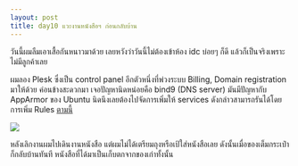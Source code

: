 ```yaml
---
layout: post
title: day10 แวะงานหนังสือฯ ก่อนกลับบ้าน
---
```

วันนี้ผมลืมเอาเสื้อกันหนาวมาด้วย เลยหวังว่าวันนี้ไม่ต้องเข้าห้อง idc บ่อยๆ ก็ดี แล้วก็เป็นจริงเพราะไม่มีลูกค้าเลย

ผมลอง Plesk ซึ่งเป็น control panel อีกตัวหนึ่งที่พ่วงระบบ Billing, Domain registration มาให้ด้วย ค่อนข้างสะดวกมา เจอปัญหานิดหน่อยคือ bind9 (DNS server) มันมีปัญหากับ AppArmor ของ Ubuntu นิดนึงเลยต้องไปจัดการเพิ่มให้ services ดังกล่าวสามารถรันได้โดยการเพิ่ม Rules [ตามนี้](http://www.failover.co/blog/plesk-11-bind9-and-ubuntu-12-04-apparmor-problems)

![](https://lh3.googleusercontent.com/JEm8tLKFErFir-w_Xl_1kYdqk3QPsT7AAdoN3inIz6w_xHGUf3ULyPZDz7L-XdFHtmA9g9DxeS2t6Ry75ZsMzWP1k5a3V4vUpBP2YuiHR_GQwJxYbBqthFZyxA2GPkxxIQv1echR7pmRZb8eZToLvk7fnxlCPWdy3ZRa--JtEEakZP6JJZ91i9vKJrpuQyk5KWOC9zM7OuUatfSiO6T0_JGVVYgGHqQdl4zCqilinF2rlUpcb7Wr6bXDK1Y3D58_fTBH6CSTftxNPlTM8_fvPlfKEdPz4nvQKRhOfiZsGGy_Esx0d0oqrfjOhNXct61_qbjqpAedx0DKHDWxGUtZtO7yoXEq-yGHojikNUM3FBnLH1RLWJcr79E7r_NB6KWV_gjasH2Ekxr15XNIpB2QcaXXAlVL1rt6GY8nz3YoeGYMSS5kNa-d8ccik3AnWmOeWInAttbHrhXRxCxaFDq1Kxog9fVjA-ZM8_hBbqHY6mOBv8s7mLB2mVvN8tDFueugw0mdGUTQ9SgbLVze2GM-ZCG3RZI0DWy9McuRzqr0NRtRpLalzUSQy3syWjp8rgBsC6Om2GgY1WcheO5nDWzpx2XsB7LxQtaRP7URmA66IlcaNjzj8eyqLQ=w1589-h1081-no)

หลังเลิกงานผมไปเดินงานหนังสือ แต่ผมไม่ได้เตรียมถุงหรือเป้ใส่หนังสือเลย ดังนั้นเมื่อของเต็มกระเป๋าก็กลับบ้านทันที หนังสือที่ได้มาเป็นเก็บตกจากของเก่าทั้งนั้น
